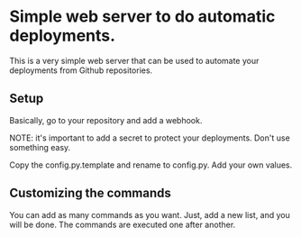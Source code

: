 # Simple web server to do automatic deployments.

This is a very simple web server that can be used to automate your deployments
from Github repositories.

## Setup

Basically, go to your repository and add a webhook. 

NOTE: it's important to add a secret to protect your deployments. Don't use
something easy.

Copy the config.py.template and rename to config.py. Add your own values.

## Customizing the commands

You can add as many commands as you want. Just, add a new list, and you will be
done. The commands are executed one after another.
